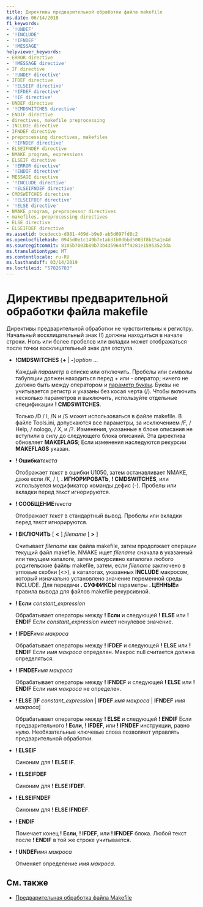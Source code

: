 ```yaml
---
title: Директивы предварительной обработки файла makefile
ms.date: 06/14/2018
f1_keywords:
- '!UNDEF'
- '!INCLUDE'
- '!IFNDEF'
- '!MESSAGE'
helpviewer_keywords:
- ERROR directive
- '!MESSAGE directive'
- IF directive
- '!UNDEF directive'
- IFDEF directive
- '!ELSEIF directive'
- '!IFDEF directive'
- '!IF directive'
- UNDEF directive
- '!CMDSWITCHES directive'
- ENDIF directive
- directives, makefile preprocessing
- INCLUDE directive
- IFNDEF directive
- preprocessing directives, makefiles
- '!IFNDEF directive'
- ELSEIFNDEF directive
- NMAKE program, expressions
- ELSEIF directive
- '!ERROR directive'
- '!ENDIF directive'
- MESSAGE directive
- '!INCLUDE directive'
- '!ELSEIFNDEF directive'
- CMDSWITCHES directive
- '!ELSEIFDEF directive'
- '!ELSE directive'
- NMAKE program, preprocessor directives
- makefiles, preprocessing directives
- ELSE directive
- ELSEIFDEF directive
ms.assetid: bcedeccb-d981-469d-b9e8-ab5d097fd8c2
ms.openlocfilehash: 0945d0e1c149b7e1ab31b0dbbd5003f8b15a1e4d
ms.sourcegitcommit: 8105b7003b89b73b4359644ff4281e1595352dda
ms.translationtype: MT
ms.contentlocale: ru-RU
ms.lasthandoff: 03/14/2019
ms.locfileid: "57826783"
---
```

# <a name="makefile-preprocessing-directives"></a>Директивы предварительной обработки файла makefile

Директивы предварительной обработки не чувствительны к регистру. Начальный восклицательный знак (!) должны находиться в начале строки. Ноль или более пробелов или вкладки может отображаться после точки восклицательный знак для отступа.

- **!CMDSWITCHES** {**+** &#124; **-**}*option* ...

   Каждый *параметр* в списке или отключить. Пробелы или символы табуляции должен находиться перед + или - оператор; ничего не должно быть между оператором и [параметр буквы](nmake-options.md). Буквы не учитывается регистр и указаны без косая черта (/). Чтобы включить несколько параметров и выключить, используйте отдельные спецификации **! CMDSWITCHES**.

   Только /D / I, /N и /S может использоваться в файле makefile. В файле Tools.ini, допускаются все параметры, за исключением /F, / Help, / nologo, / X, и /?. Изменения, указанные в блоке описания не вступили в силу до следующего блока описаний. Эта директива обновляет **MAKEFLAGS**; Если изменения наследуются рекурсии **MAKEFLAGS** указан.

- **! Ошибка***текста*

   Отображает *текст* в ошибки U1050, затем останавливает NMAKE, даже если /K, / I, **. ИГНОРИРОВАТЬ**, **! CMDSWITCHES**, или используется модификатор команды дефис (-). Пробелы или вкладки перед *текст* игнорируются.

- **! СООБЩЕНИЕ***текста*

   Отображает *текст* в стандартный вывод. Пробелы или вкладки перед *текст* игнорируются.

- **! ВКЛЮЧИТЬ** [ **\<** ] *filename* [ **>** ]

   Считывает *filename* как файла makefile, затем продолжает операции текущий файл makefile. NMAKE ищет *filename* сначала в указанный или текущем каталоге, затем рекурсивно каталогах любого родительские файлы makefile, затем, если *filename* заключено в угловые скобки (\<>), в каталогах, указанных **INCLUDE** макросом, который изначально установлено значение переменной среды INCLUDE. Для передачи **. СУФФИКСЫ** параметры **. ЦЕННЫЕ**и правила вывода для файлов makefile рекурсивной.

- **! Если** *constant_expression*

   Обрабатывает операторы между **! Если** и следующей **! ELSE** или **! ENDIF** Если *constant_expression* имеет ненулевое значение.

- **! IFDEF***имя макроса*

   Обрабатывает операторы между **! IFDEF** и следующей **! ELSE** или **! ENDIF** Если *имя макроса* определен. Макрос null считается должна определяться.

- **! IFNDEF***имя макроса*

   Обрабатывает операторы между **! IFNDEF** и следующей **! ELSE** или **! ENDIF** Если *имя макроса* не определен.

- **! ELSE** [**IF** *constant_expression* &#124; **IFDEF** *имя макроса* &#124; **IFNDEF**  *имя макроса*]

   Обрабатывает операторы между **! ELSE** и следующей **! ENDIF** Если предварительного **! Если**, **! IFDEF**, или **! IFNDEF** инструкции, равно нулю. Необязательные ключевые слова позволяют управлять предварительной обработки.

- **! ELSEIF**

   Синоним для **! ELSE IF**.

- **! ELSEIFDEF**

   Синоним для **! ELSE IFDEF**.

- **! ELSEIFNDEF**

   Синоним для **! ELSE IFNDEF**.

- **! ENDIF**

   Помечает конец **! Если**, **! IFDEF**, или **! IFNDEF** блока. Любой текст после **! ENDIF** в той же строке учитывается.

- **! UNDEF***имя макроса*

   Отменяет определение *имя макроса*.

## <a name="see-also"></a>См. также

- [Предварительная обработка файла Makefile](makefile-preprocessing.md)